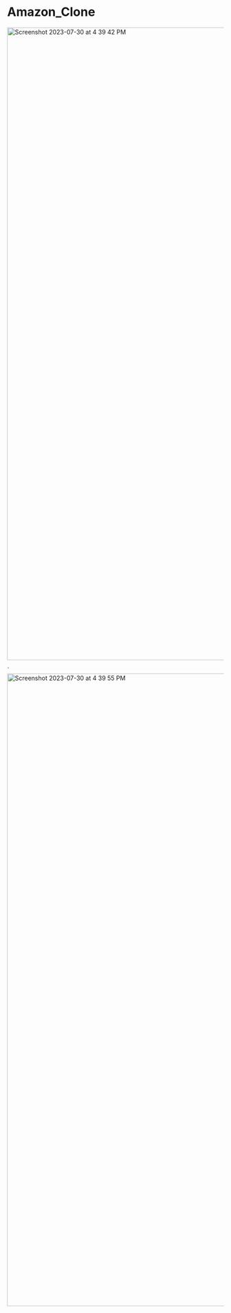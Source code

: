 # Amazon_Clone
<img width="1468" alt="Screenshot 2023-07-30 at 4 39 42 PM" src="https://github.com/aasapande/Amazon_Clone/assets/101549989/c1850b3b-ccba-42ea-87a1-6ee7c90d100f">

`<img width="1468" alt="Screenshot 2023-07-30 at 4 39 55 PM" src="https://github.com/aasapande/Amazon_Clone/assets/101549989/fc39b7e5-b091-4d42-916c-ebf2b4588143">

